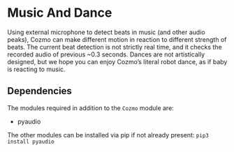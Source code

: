 # Music And Dance
Using external microphone to detect beats in music (and other audio peaks), Cozmo can make different motion in reaction to different strength of beats. The current beat detection is not strictly real time, and it checks the recorded audio of previous ~0.3 seconds. Dances are not artistically designed, but we hope you can enjoy Cozmo’s literal robot dance, as if baby is reacting to music.

## Dependencies
The modules required in addition to the `Cozmo` module are:

* pyaudio

The other modules can be installed via pip if not already present:
`pip3 install pyaudio`
